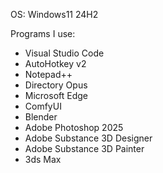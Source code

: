 OS: Windows11 24H2

Programs I use:
- Visual Studio Code
- AutoHotkey v2
- Notepad++
- Directory Opus
- Microsoft Edge
- ComfyUI
- Blender
- Adobe Photoshop 2025
- Adobe Substance 3D Designer
- Adobe Substance 3D Painter
- 3ds Max
